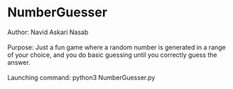 # NumberGuesser

Author: Navid Askari Nasab
<br />
<br />
Purpose: Just a fun game where a random number is generated in a range of your choice, and you do basic guessing until you correctly guess the answer.
<br />
<br />
Launching command: python3 NumberGuesser.py
